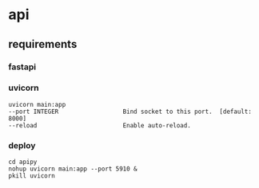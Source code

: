 # api

## requirements

### fastapi

### uvicorn
```
uvicorn main:app
--port INTEGER                  Bind socket to this port.  [default: 8000]
--reload                        Enable auto-reload.
```

### deploy
```
cd apipy
nohup uvicorn main:app --port 5910 &
pkill uvicorn
```
